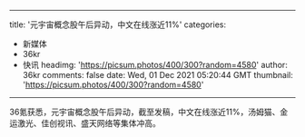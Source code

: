 
---
title: '元宇宙概念股午后异动，中文在线涨近11%'
categories: 
 - 新媒体
 - 36kr
 - 快讯
headimg: 'https://picsum.photos/400/300?random=4580'
author: 36kr
comments: false
date: Wed, 01 Dec 2021 05:20:44 GMT
thumbnail: 'https://picsum.photos/400/300?random=4580'
---

<div>   
36氪获悉，元宇宙概念股午后异动，截至发稿，中文在线涨近11%，汤姆猫、金运激光、佳创视讯、盛天网络等集体冲高。  
</div>
            